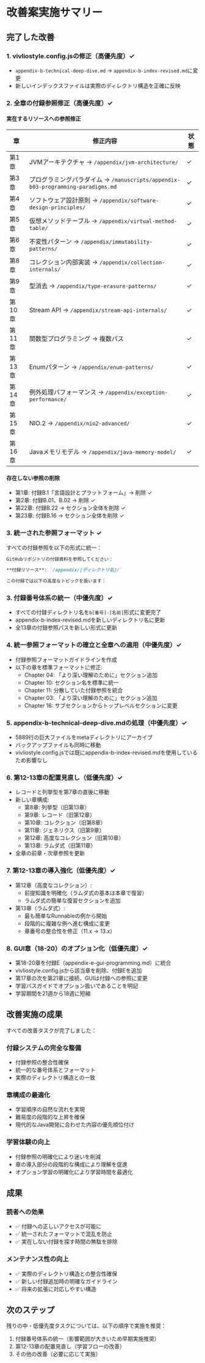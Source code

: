 # 改善案実施サマリー

## 完了した改善

### 1. vivliostyle.config.jsの修正（高優先度）✓
- `appendix-b-technical-deep-dive.md` → `appendix-b-index-revised.md`に変更
- 新しいインデックスファイルは実際のディレクトリ構造を正確に反映

### 2. 全章の付録参照修正（高優先度）✓

#### 実在するリソースへの参照修正
| 章 | 修正内容 | 状態 |
|---|----------|------|
| 第1章 | JVMアーキテクチャ → `/appendix/jvm-architecture/` | ✓ |
| 第3章 | プログラミングパラダイム → `/manuscripts/appendix-b03-programming-paradigms.md` | ✓ |
| 第4章 | ソフトウェア設計原則 → `/appendix/software-design-principles/` | ✓ |
| 第5章 | 仮想メソッドテーブル → `/appendix/virtual-method-table/` | ✓ |
| 第6章 | 不変性パターン → `/appendix/immutability-patterns/` | ✓ |
| 第8章 | コレクション内部実装 → `/appendix/collection-internals/` | ✓ |
| 第9章 | 型消去 → `/appendix/type-erasure-patterns/` | ✓ |
| 第10章 | Stream API → `/appendix/stream-api-internals/` | ✓ |
| 第11章 | 関数型プログラミング → 複数パス | ✓ |
| 第13章 | Enumパターン → `/appendix/enum-patterns/` | ✓ |
| 第14章 | 例外処理パフォーマンス → `/appendix/exception-performance/` | ✓ |
| 第15章 | NIO.2 → `/appendix/nio2-advanced/` | ✓ |
| 第16章 | Javaメモリモデル → `/appendix/java-memory-model/` | ✓ |

#### 存在しない参照の削除
- 第1章: 付録B.1「言語設計とプラットフォーム」→ 削除 ✓
- 第2章: 付録B.01、B.02 → 削除 ✓
- 第22章: 付録B.22 → セクション全体を削除 ✓
- 第23章: 付録B.16 → セクション全体を削除 ✓

### 3. 統一された参照フォーマット ✓
すべての付録参照を以下の形式に統一：
```markdown
GitHubリポジトリの付録資料を参照してください：

**付録リソース**: `/appendix/[ディレクトリ名]/`

この付録では以下の高度なトピックを扱います：
```

### 3. 付録番号体系の統一（中優先度）✓
- すべての付録ディレクトリ名を`b[番号]-[名前]`形式に変更完了
- appendix-b-index-revised.mdを新しいディレクトリ名に更新
- 全13章の付録参照パスを新しい形式に更新

### 4. 統一参照フォーマットの確立と全章への適用（中優先度）✓
- 付録参照フォーマットガイドラインを作成
- 以下の章を標準フォーマットに修正:
  - Chapter 04: 「より深い理解のために」セクション追加
  - Chapter 10: セクション名を標準に統一
  - Chapter 11: 分散していた付録参照を統合
  - Chapter 03: 「より深い理解のために」セクション追加
  - Chapter 16: サブセクションからトップレベルセクションに変更

### 5. appendix-b-technical-deep-dive.mdの処理（中優先度）✓
- 5889行の巨大ファイルをmetaディレクトリにアーカイブ
- バックアップファイルも同時に移動
- vivliostyle.config.jsでは既にappendix-b-index-revised.mdを使用しているため影響なし

### 6. 第12-13章の配置見直し（低優先度）✓
- レコードと列挙型を第7章の直後に移動
- 新しい章構成:
  - 第8章: 列挙型（旧第13章）
  - 第9章: レコード（旧第12章）
  - 第10章: コレクション（旧第8章）
  - 第11章: ジェネリクス（旧第9章）
  - 第12章: 高度なコレクション（旧第10章）
  - 第13章: ラムダ式（旧第11章）
- 全章の前章・次章参照を更新

### 7. 第12-13章の導入強化（低優先度）✓
- 第12章（高度なコレクション）:
  - 前提知識を明確化（ラムダ式の基本は本章で復習）
  - ラムダ式の簡単な復習セクションを追加
- 第13章（ラムダ式）:
  - 最も簡単なRunnableの例から開始
  - 段階的に複雑な例へ進む構成に変更
  - 章番号の整合性を修正（11.x → 13.x）

### 8. GUI章（18-20）のオプション化（低優先度）✓
- 第18-20章を付録E（appendix-e-gui-programming.md）に統合
- vivliostyle.config.jsから該当章を削除、付録Eを追加
- 第17章の次を第21章に接続、GUIは付録への参照に変更
- 学習パスガイドでオプション扱いであることを明記
- 学習期間を21週から18週に短縮

## 改善実施の成果

すべての改善タスクが完了しました：

### 付録システムの完全な整備
- 付録参照の整合性確保
- 統一的な番号体系とフォーマット
- 実際のディレクトリ構造との一致

### 章構成の最適化
- 学習順序の自然な流れを実現
- 難易度の段階的な上昇を確保
- 現代的なJava開発に合わせた内容の優先順位付け

### 学習体験の向上
- 付録参照の明確化により迷いを削減
- 章の導入部分の段階的な構成により理解を促進
- オプション学習の明確化により学習時間を最適化

## 成果

### 読者への効果
- ✅ 付録への正しいアクセスが可能に
- ✅ 統一されたフォーマットで混乱を防止
- ✅ 実在しない付録を探す時間の無駄を排除

### メンテナンス性の向上
- ✅ 実際のディレクトリ構造との整合性確保
- ✅ 新しい付録追加時の明確なガイドライン
- ✅ 将来の拡張に対応しやすい構造

## 次のステップ

残りの中・低優先度タスクについては、以下の順序で実施を推奨：

1. 付録番号体系の統一（影響範囲が大きいため早期実施推奨）
2. 第12-13章の配置見直し（学習フローの改善）
3. その他の改善（必要に応じて実施）